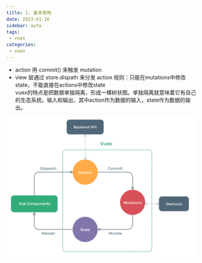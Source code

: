 ```yaml
---
title: 1. 基本使用
date: 2023-01-16
sidebar: auto
tags:
 - vuex
categories:
 - vuex
---
```


- action 用 commit() 来触发 mutation
- view 层通过 store.dispath 来分发 action
规则：只能在mutations中修改state，不能直接在actions中修改state<br />
vuex的特点是把数据单独隔离，形成一棵树状图。单独隔离就意味着它有自己的生态系统。输入和输出，其中action作为数据的输入，state作为数据的输出。

![vuex](../../../.vuepress/src/img/vuex-process.png)


